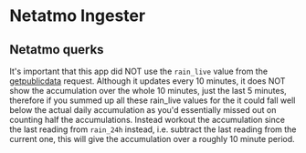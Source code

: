 # Netatmo Ingester


## Netatmo querks

It's important that this app did NOT use the `rain_live` value from the [getpublicdata](https://dev.netatmo.com/apidocumentation/weather#getpublicdata) request. Although it updates every 10 minutes, it does NOT show the accumulation over the whole 10 minutes, just the last 5 minutes, therefore if you summed up all these rain_live values for the it could fall well below the actual daily accumulation as you'd essentially missed out on counting half the accumulations. Instead workout the accumulation since the last reading from `rain_24h` instead, i.e. subtract the last reading from the current one, this will give the accumulation over a roughly 10 minute period.